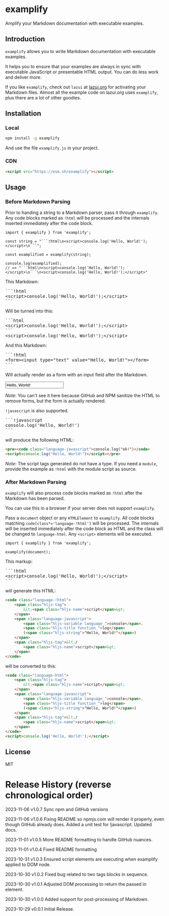 # examplify

Amplify your Markdown documentation with executable examples.

## Introduction

`examplify` allows you to write Markdown documentation with executable examples.

It helps you to ensure that your examples are always in sync with executable JavaScript or
presentable HTML output. You can do less work and deliver more.

If you like `examplify`, check out `lazui` at [lazui.org](https://lazui.org/lazui.md#examplify-and-showsource) for activating
your Markdown files. Almost all the example code on lazui.org uses `examplify`, plus there are 
a lot of other goodies.

## Installation

### Local

```bash
npm install -g examplify
```

And use the file `examplify.js` in your project.

### CDN

```html
<script src="https://esm.sh/examplify"></script>
```

## Usage

### Before Markdown Parsing

Prior to handing a string to a Markdown parser, pass it through `examplify`. Any code blocks
marked as `!html` will be processed and the internals inserted immediately after the code block.

```
import { examplify } from 'examplify';

const string = "```!html\n<script>console.log('Hello, World!');</script>\n```";

const examplified = examplify(string);

console.log(examplified);
// => "```html\n<script>console.log('Hello, World!');</script>\n```\n<script>console.log('Hello, World!');</script>"
```

This Markdown:

<pre>
&#96;&#96;&#96;!html
&lt;script&gt;console.log('Hello, World!');&lt;/script&gt;
&grave;&#96;&#96;
</pre>


Will be turned into this:

<pre>
&#96;&#96;&#96;html
&lt;script&gt;console.log('Hello, World!');&lt;/script&gt;
&#96;&#96;&#96;
&lt;script&gt;console.log('Hello, World!');&lt;/script&gt;
</pre>

And this Markdown:

<pre>
&grave;&#96;&#96;!html
&lt;form&gt;&lt;input type="text" value="Hello, World!"&gt;&lt;/form&gt;
&grave;&#96;&#96;
</pre>

Will actually render as a form with an input field after the Markdown.

<form><input type="text" value="Hello, World!"></form>

*Note*: You can't see it here because GitHub and NPM sanitize the HTML to remove forms, but the form is actually rendered.

`!javascript` is also supported.

<pre>
&#96;&#96;&#96;!javascript
console.log('Hello, World!')
&grave;&#96;&#96;
</pre>

will produce the following HTML:

```html
<pre><code class="language-javascript">console.log("ok!")</code>
<script>console.log("Hello, World!")</script></pre>
```

*Note*: The script tags generated do not have a type. If you need a `module`, provide the example as `!html` with the
module script as source.


### After Markdown Parsing

`examplify` will also process code blocks marked as `!html` after the Markdown has been parsed.

You can use this in a browser if your server does not support `examplify`.

Pass a `document` object or any `HTMLElement` to `examplify`. All code blocks matching `code[class*='language-!html']`
will be processed. The internals will be inserted immediately after the code block as HTML and the class will be changed to
`language-html`. Any `<script>` elements will be executed.

```
import { examplify } from 'examplify';

examplify(document);
```

This markup:

<pre>
&#96;&#96;&#96;!html
&lt;script&gt;console.log('Hello, World!');&lt;/script&gt;
&grave;&#96;&#96;
</pre>


will generate this HTML:

```html
<code class="language-!html">
    <span class="hljs-tag">
        &lt;<span class="hljs-name">script</span>&gt;
    </span>
    <span class="language-javascript">
        <span class="hljs-variable language_">console</span>.
        <span class="hljs-title function_">log</span>
        (<span class="hljs-string">"Hello, World!"</span>)
    </span>
    <span class="hljs-tag">&lt;/
        <span class="hljs-name">script</span>&gt;
    </span>
</code>
```

will be converted to this:

```html
<code class="language-html">
    <span class="hljs-tag">
        &lt;<span class="hljs-name">script</span>&gt;
    </span>
    <span class="language-javascript">
        <span class="hljs-variable language_">console</span>.
        <span class="hljs-title function_">log</span>
        (<span class="hljs-string">"Hello, World!"</span>)
    </span>
    <span class="hljs-tag">&lt;/
        <span class="hljs-name">script</span>&gt;
    </span>
</code>
<script>console.log('Hello, World!');</script>
```


## License

MIT

# Release History (reverse chronological order)

2023-11-06 v1.0.7 Sync npm and GitHub versions

2023-11-06 v1.0.6 Fixing README so npmjs.com will render it properly, even though GitHub already does. Added a unit test
for !javascript. Updated docs.

2023-11-01 v1.0.5 More README formatting to handle GitHub nuances.

2023-11-01 v1.0.4 Fixed README formatting

2023-10-31 v1.0.3 Ensured script elements are executing when examplify applied to DOM node.

2023-10-30 v1.0.2 Fixed bug related to two tags blocks in sequence.

2023-10-30 v1.0.1 Adjusted DOM processing to return the passed in element.

2023-10-30 v1.0.0 Added support for post-processing of Markdown.

2023-10-29 v0.0.1 Initial Release.
